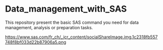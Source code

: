 # Data_management_with_SAS

This repository present the basic SAS command you need for data management, analysis or preparation tasks.

https://www.sas.com/fr_ch/_jcr_content/socialShareImage.img.1c2318fb557748f8bf033d22b87906a5.png
